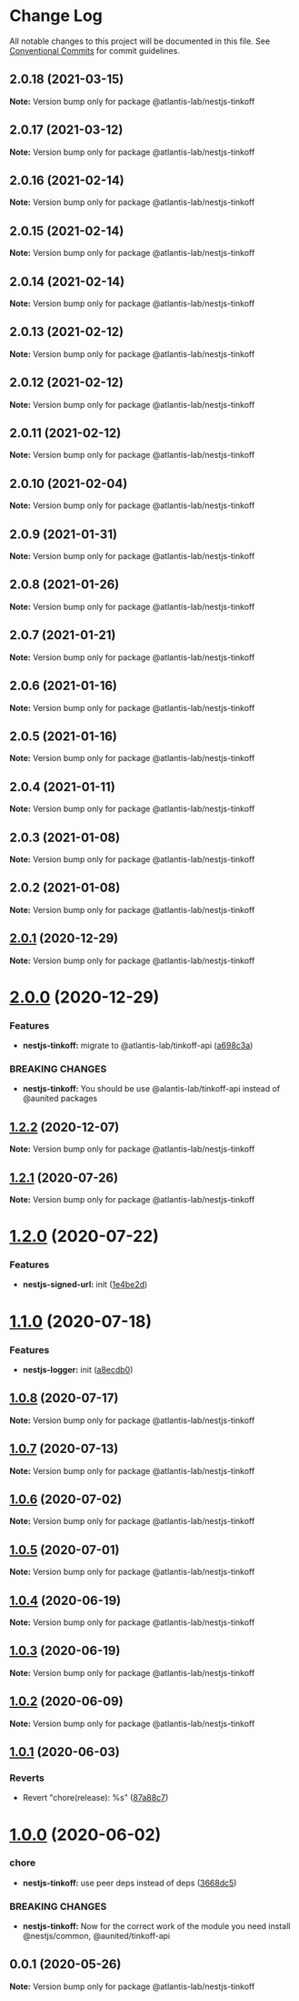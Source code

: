# Change Log

All notable changes to this project will be documented in this file.
See [Conventional Commits](https://conventionalcommits.org) for commit guidelines.

## 2.0.18 (2021-03-15)

**Note:** Version bump only for package @atlantis-lab/nestjs-tinkoff





## 2.0.17 (2021-03-12)

**Note:** Version bump only for package @atlantis-lab/nestjs-tinkoff





## 2.0.16 (2021-02-14)

**Note:** Version bump only for package @atlantis-lab/nestjs-tinkoff

## 2.0.15 (2021-02-14)

**Note:** Version bump only for package @atlantis-lab/nestjs-tinkoff

## 2.0.14 (2021-02-14)

**Note:** Version bump only for package @atlantis-lab/nestjs-tinkoff

## 2.0.13 (2021-02-12)

**Note:** Version bump only for package @atlantis-lab/nestjs-tinkoff

## 2.0.12 (2021-02-12)

**Note:** Version bump only for package @atlantis-lab/nestjs-tinkoff

## 2.0.11 (2021-02-12)

**Note:** Version bump only for package @atlantis-lab/nestjs-tinkoff

## 2.0.10 (2021-02-04)

**Note:** Version bump only for package @atlantis-lab/nestjs-tinkoff

## 2.0.9 (2021-01-31)

**Note:** Version bump only for package @atlantis-lab/nestjs-tinkoff

## 2.0.8 (2021-01-26)

**Note:** Version bump only for package @atlantis-lab/nestjs-tinkoff

## 2.0.7 (2021-01-21)

**Note:** Version bump only for package @atlantis-lab/nestjs-tinkoff

## 2.0.6 (2021-01-16)

**Note:** Version bump only for package @atlantis-lab/nestjs-tinkoff

## 2.0.5 (2021-01-16)

**Note:** Version bump only for package @atlantis-lab/nestjs-tinkoff

## 2.0.4 (2021-01-11)

**Note:** Version bump only for package @atlantis-lab/nestjs-tinkoff

## 2.0.3 (2021-01-08)

**Note:** Version bump only for package @atlantis-lab/nestjs-tinkoff

## 2.0.2 (2021-01-08)

**Note:** Version bump only for package @atlantis-lab/nestjs-tinkoff

## [2.0.1](https://github.com/Atlantis-Lab/nestjs/compare/@atlantis-lab/nestjs-tinkoff@2.0.0...@atlantis-lab/nestjs-tinkoff@2.0.1) (2020-12-29)

**Note:** Version bump only for package @atlantis-lab/nestjs-tinkoff

# [2.0.0](https://github.com/Atlantis-Lab/nestjs/compare/@atlantis-lab/nestjs-tinkoff@1.2.2...@atlantis-lab/nestjs-tinkoff@2.0.0) (2020-12-29)

### Features

- **nestjs-tinkoff:** migrate to @atlantis-lab/tinkoff-api ([a698c3a](https://github.com/Atlantis-Lab/nestjs/commit/a698c3a7aa612ef4a4fb66faa2547bc51949e822))

### BREAKING CHANGES

- **nestjs-tinkoff:** You should be use @alantis-lab/tinkoff-api instead of @aunited packages

## [1.2.2](https://github.com/Atlantis-Lab/nestjs/compare/@atlantis-lab/nestjs-tinkoff@1.2.1...@atlantis-lab/nestjs-tinkoff@1.2.2) (2020-12-07)

**Note:** Version bump only for package @atlantis-lab/nestjs-tinkoff

## [1.2.1](https://github.com/Atlantis-Lab/nestjs/compare/@atlantis-lab/nestjs-tinkoff@1.2.0...@atlantis-lab/nestjs-tinkoff@1.2.1) (2020-07-26)

**Note:** Version bump only for package @atlantis-lab/nestjs-tinkoff

# [1.2.0](https://github.com/Atlantis-Lab/nestjs/compare/@atlantis-lab/nestjs-tinkoff@1.1.0...@atlantis-lab/nestjs-tinkoff@1.2.0) (2020-07-22)

### Features

- **nestjs-signed-url:** init ([1e4be2d](https://github.com/Atlantis-Lab/nestjs/commit/1e4be2dd5ea6e5264d580e975d9256e57fecffc4))

# [1.1.0](https://github.com/Atlantis-Lab/nestjs/compare/@atlantis-lab/nestjs-tinkoff@1.0.8...@atlantis-lab/nestjs-tinkoff@1.1.0) (2020-07-18)

### Features

- **nestjs-logger:** init ([a8ecdb0](https://github.com/Atlantis-Lab/nestjs/commit/a8ecdb0712f9cd5c86b5d7378a3f635c4598a0ae))

## [1.0.8](https://github.com/Atlantis-Lab/nestjs/compare/@atlantis-lab/nestjs-tinkoff@1.0.7...@atlantis-lab/nestjs-tinkoff@1.0.8) (2020-07-17)

**Note:** Version bump only for package @atlantis-lab/nestjs-tinkoff

## [1.0.7](https://github.com/Atlantis-Lab/nestjs/compare/@atlantis-lab/nestjs-tinkoff@1.0.6...@atlantis-lab/nestjs-tinkoff@1.0.7) (2020-07-13)

**Note:** Version bump only for package @atlantis-lab/nestjs-tinkoff

## [1.0.6](https://github.com/Atlantis-Lab/nestjs/compare/@atlantis-lab/nestjs-tinkoff@1.0.5...@atlantis-lab/nestjs-tinkoff@1.0.6) (2020-07-02)

**Note:** Version bump only for package @atlantis-lab/nestjs-tinkoff

## [1.0.5](https://github.com/Atlantis-Lab/nestjs/compare/@atlantis-lab/nestjs-tinkoff@1.0.4...@atlantis-lab/nestjs-tinkoff@1.0.5) (2020-07-01)

**Note:** Version bump only for package @atlantis-lab/nestjs-tinkoff

## [1.0.4](https://github.com/Atlantis-Lab/nestjs/compare/@atlantis-lab/nestjs-tinkoff@1.0.3...@atlantis-lab/nestjs-tinkoff@1.0.4) (2020-06-19)

**Note:** Version bump only for package @atlantis-lab/nestjs-tinkoff

## [1.0.3](https://github.com/Atlantis-Lab/nestjs/compare/@atlantis-lab/nestjs-tinkoff@1.0.2...@atlantis-lab/nestjs-tinkoff@1.0.3) (2020-06-19)

**Note:** Version bump only for package @atlantis-lab/nestjs-tinkoff

## [1.0.2](https://github.com/Atlantis-Lab/nestjs/compare/@atlantis-lab/nestjs-tinkoff@1.0.1...@atlantis-lab/nestjs-tinkoff@1.0.2) (2020-06-09)

**Note:** Version bump only for package @atlantis-lab/nestjs-tinkoff

## [1.0.1](https://github.com/Atlantis-Lab/nestjs/compare/@atlantis-lab/nestjs-tinkoff@1.0.0...@atlantis-lab/nestjs-tinkoff@1.0.1) (2020-06-03)

### Reverts

- Revert "chore(release): %s" ([87a88c7](https://github.com/Atlantis-Lab/nestjs/commit/87a88c70804af72a949b8d5a5389a718e3801643))

# [1.0.0](https://github.com/Atlantis-Lab/nestjs/compare/@atlantis-lab/nestjs-tinkoff@0.0.1...@atlantis-lab/nestjs-tinkoff@1.0.0) (2020-06-02)

### chore

- **nestjs-tinkoff:** use peer deps instead of deps ([3668dc5](https://github.com/Atlantis-Lab/nestjs/commit/3668dc54b6ea9bf75a78c876678aad536968e064))

### BREAKING CHANGES

- **nestjs-tinkoff:** Now for the correct work of the module you need install @nestjs/common, @aunited/tinkoff-api

## 0.0.1 (2020-05-26)

**Note:** Version bump only for package @atlantis-lab/nestjs-tinkoff
